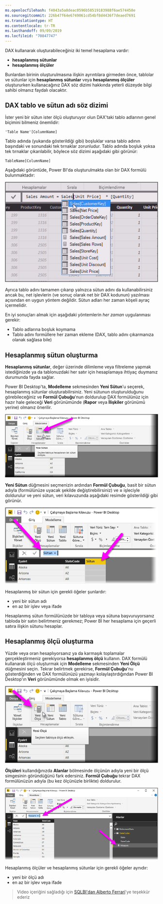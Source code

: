 ```yaml
---
ms.openlocfilehash: f4043a5a8deac0596b58519183988f6ae574458e
ms.sourcegitcommit: 226b47f64e6749061cd54bf8d4436f7deaed7691
ms.translationtype: HT
ms.contentlocale: tr-TR
ms.lasthandoff: 09/09/2019
ms.locfileid: "70847747"
---
```

DAX kullanarak oluşturabileceğiniz iki temel hesaplama vardır:

* **hesaplanmış sütunlar**
* **hesaplanmış ölçüler**

Bunlardan birinin oluşturulmasına ilişkin ayrıntılara girmeden önce, tablolar ve sütunlar için **hesaplanmış sütunlar** veya **hesaplanmış ölçüler** oluştururken kullanacağınız DAX söz dizimi hakkında yeterli düzeyde bilgi sahibi olmanız faydalı olacaktır.

## <a name="dax-table-and-column-name-syntax"></a>DAX tablo ve sütun adı söz dizimi
İster yeni bir sütun ister ölçü oluşturuyor olun DAX'taki tablo adlarının genel biçimini bilmeniz önemlidir:

    'Table Name'[ColumnName]

Tablo adında (yukarıda gösterildiği gibi) boşluklar varsa tablo adının başındaki ve sonundaki tek tırnaklar zorunludur. Tablo adında boşluk yoksa tek tırnaklar çıkarılabilir, böylece söz dizimi aşağıdaki gibi görünür:

    TableName[ColumnName]

Aşağıdaki görüntüde, Power BI'da oluşturulmakta olan bir DAX formülü bulunmaktadır:

![](media/7-2-dax-calculation-types/dax-calc-types_1.png)

Ayrıca tablo adını tamamen çıkarıp yalnızca sütun adını da kullanabilirsiniz ancak bu, net işlevlerin (ve sonuç olarak net bir DAX kodunun) yazılması açısından en uygun yöntem değildir. Sütun adları her zaman köşeli ayraç içermelidir.

En iyi sonuçları almak için aşağıdaki yöntemlerin *her zaman* uygulanması gerekir:

* Tablo adlarına boşluk koymama
* Tablo adını formüllere her zaman ekleme (DAX, tablo adını çıkarmanıza olanak sağlasa bile)

## <a name="creating-calculated-columns"></a>Hesaplanmış sütun oluşturma
**Hesaplanmış sütunlar**, değer üzerinde dilimleme veya filtreleme yapmak istediğinizde ya da tablonuzdaki her satır için hesaplamaya ihtiyaç duymanız durumunda fayda sağlar.

Power BI Desktop'ta, **Modelleme** sekmesinden **Yeni Sütun**'u seçerek, hesaplanmış sütunlar oluşturabilirsiniz. Yeni sütunun oluşturulduğunu görebileceğiniz ve **Formül Çubuğu**'nun doldurulup DAX formülünüz için hazır hale geleceği **Veri** görünümünde (**Rapor** veya **İlişkiler** görünümü yerine) olmanız önerilir.

![](media/7-2-dax-calculation-types/dax-calc-types_2a.png)

**Yeni Sütun** düğmesini seçmenizin ardından **Formül Çubuğu**, basit bir sütun adıyla (formülünüze uyacak şekilde değiştirebilirsiniz) ve **=** işleciyle doldurulur ve yeni sütun, veri kılavuzunda aşağıdaki resimde gösterildiği gibi görünür.

![](media/7-2-dax-calculation-types/dax-calc-types_3.png)

Hesaplanmış bir sütun için gerekli öğeler şunlardır:

* yeni bir sütun adı
* en az bir işlev veya ifade

Hesaplanmış sütun formülünüzde bir tabloya veya sütuna başvuruyorsanız tabloda bir satırı belirtmeniz gerekmez; Power BI her hesaplama için geçerli satıra ilişkin sütunu hesaplar.

## <a name="creating-calculated-measures"></a>Hesaplanmış ölçü oluşturma
Yüzde veya oran hesaplıyorsanız ya da karmaşık toplamalar gerçekleştirmeniz gerekiyorsa **hesaplanmış ölçü** kullanın. DAX formülü kullanarak ölçü oluşturmak için **Modelleme** sekmesinden **Yeni Ölçü** düğmesini seçin. Tekrar belirtmek gerekirse, **Formül Çubuğu**'nu gösterdiğinden ve DAX formülünüzü yazmayı kolaylaştırdığından Power BI Desktop'ın **Veri** görünümünde olmak en iyisidir.

![](media/7-2-dax-calculation-types/dax-calc-types_4.png)

**Ölçüleri** kullandığınızda **Alanlar** bölmesinde ölçünün adıyla yeni bir ölçü simgesinin göründüğünü fark edersiniz. **Formül Çubuğu** tekrar DAX formülünüzün adıyla (bu kez ölçünüzle birlikte) doldurulur.

![](media/7-2-dax-calculation-types/dax-calc-types_5.png)

Hesaplanmış ölçüler ve hesaplanmış sütunlar için gerekli öğeler aynıdır:

* yeni bir ölçü adı
* en az bir işlev veya ifade

> Video içeriğini sağladığı için [SQLBI'dan Alberto Ferrari](http://www.sqlbi.com/learning-dax)'ye teşekkür ederiz
> 
> 

